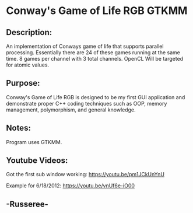 # Conway's Game of Life RGB GTKMM

## Description:
An implementation of Conways game of life that 
supports parallel processing. Essentially there are 24 of these
games running at the same time. 8 games per channel with 3 
total channels. OpenCL Will be targeted for atomic values.

## Purpose:
Conway's Game of Life RGB is designed to be 
my first GUI application and demonstrate proper C++
coding techniques such as OOP, memory management, 
polymorphism, and general knowledge.

## Notes:
Program uses GTKMM.

## Youtube Videos:
Got the first sub window working: https://youtu.be/pm1JCkUnYnU

Example for 6/18/2012: https://youtu.be/vnUf6e-iO00

## -Russeree-
